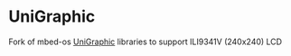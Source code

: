 # UniGraphic
Fork of mbed-os [UniGraphic](https://os.mbed.com/teams/GraphicsDisplay/code/UniGraphic/)  libraries to support ILI9341V (240x240) LCD
